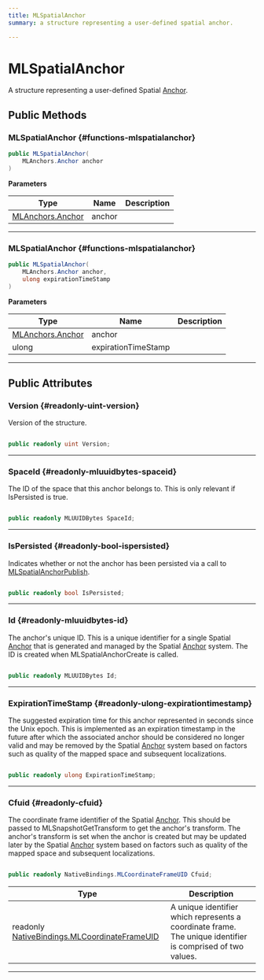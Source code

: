 ```yaml
---
title: MLSpatialAnchor
summary: a structure representing a user-defined spatial anchor. 

---
```


# MLSpatialAnchor




A structure representing a user-defined Spatial [Anchor](/unity-api/api/UnityEngine.XR.MagicLeap/MLAnchors/UnityEngine.XR.MagicLeap.MLAnchors.Anchor.md).   





## Public Methods

###  MLSpatialAnchor {#functions-mlspatialanchor}

```csharp
public MLSpatialAnchor(
    MLAnchors.Anchor anchor
)
```


**Parameters**

| Type | Name  | Description  | 
|--|--|--|
| [MLAnchors.Anchor](/unity-api/api/UnityEngine.XR.MagicLeap/MLAnchors/UnityEngine.XR.MagicLeap.MLAnchors.Anchor.md) |anchor||






-----------

###  MLSpatialAnchor {#functions-mlspatialanchor}

```csharp
public MLSpatialAnchor(
    MLAnchors.Anchor anchor,
    ulong expirationTimeStamp
)
```


**Parameters**

| Type | Name  | Description  | 
|--|--|--|
| [MLAnchors.Anchor](/unity-api/api/UnityEngine.XR.MagicLeap/MLAnchors/UnityEngine.XR.MagicLeap.MLAnchors.Anchor.md) |anchor||
| ulong |expirationTimeStamp||






-----------

## Public Attributes

### Version {#readonly-uint-version}

Version of the structure. 

```csharp

public readonly uint Version;

```






-----------

### SpaceId {#readonly-mluuidbytes-spaceid}

The ID of the space that this anchor belongs to. This is only relevant if IsPersisted is true. 

```csharp

public readonly MLUUIDBytes SpaceId;

```






-----------

### IsPersisted {#readonly-bool-ispersisted}

Indicates whether or not the anchor has been persisted via a call to [MLSpatialAnchorPublish](/unity-api/api/UnityEngine.XR.MagicLeap/MLAnchors/NativeBindings/UnityEngine.XR.MagicLeap.MLAnchors.NativeBindings.md#mlresultcode-mlspatialanchorpublish). 

```csharp

public readonly bool IsPersisted;

```






-----------

### Id {#readonly-mluuidbytes-id}

The anchor's unique ID. This is a unique identifier for a single Spatial [Anchor](/unity-api/api/UnityEngine.XR.MagicLeap/MLAnchors/UnityEngine.XR.MagicLeap.MLAnchors.Anchor.md) that is generated and managed by the Spatial [Anchor](/unity-api/api/UnityEngine.XR.MagicLeap/MLAnchors/UnityEngine.XR.MagicLeap.MLAnchors.Anchor.md) system. The ID is created when MLSpatialAnchorCreate is called. 

```csharp

public readonly MLUUIDBytes Id;

```






-----------

### ExpirationTimeStamp {#readonly-ulong-expirationtimestamp}

The suggested expiration time for this anchor represented in seconds since the Unix epoch. This is implemented as an expiration timestamp in the future after which the associated anchor should be considered no longer valid and may be removed by the Spatial [Anchor](/unity-api/api/UnityEngine.XR.MagicLeap/MLAnchors/UnityEngine.XR.MagicLeap.MLAnchors.Anchor.md) system based on factors such as quality of the mapped space and subsequent localizations. 

```csharp

public readonly ulong ExpirationTimeStamp;

```






-----------

### Cfuid {#readonly-cfuid}

The coordinate frame identifier of the Spatial [Anchor](/unity-api/api/UnityEngine.XR.MagicLeap/MLAnchors/UnityEngine.XR.MagicLeap.MLAnchors.Anchor.md). This should be passed to MLSnapshotGetTransform to get the anchor's transform. The anchor's transform is set when the anchor is created but may be updated later by the Spatial [Anchor](/unity-api/api/UnityEngine.XR.MagicLeap/MLAnchors/UnityEngine.XR.MagicLeap.MLAnchors.Anchor.md) system based on factors such as quality of the mapped space and subsequent localizations. 

```csharp

public readonly NativeBindings.MLCoordinateFrameUID Cfuid;

```

| Type | Description  | 
|--|--|
| readonly [NativeBindings.MLCoordinateFrameUID](/unity-api/api/UnityEngine.XR.MagicLeap.Native/MagicLeapNativeBindings/UnityEngine.XR.MagicLeap.Native.MagicLeapNativeBindings.MLCoordinateFrameUID.md) | A unique identifier which represents a coordinate frame. The unique identifier is comprised of two values.  |





-----------

